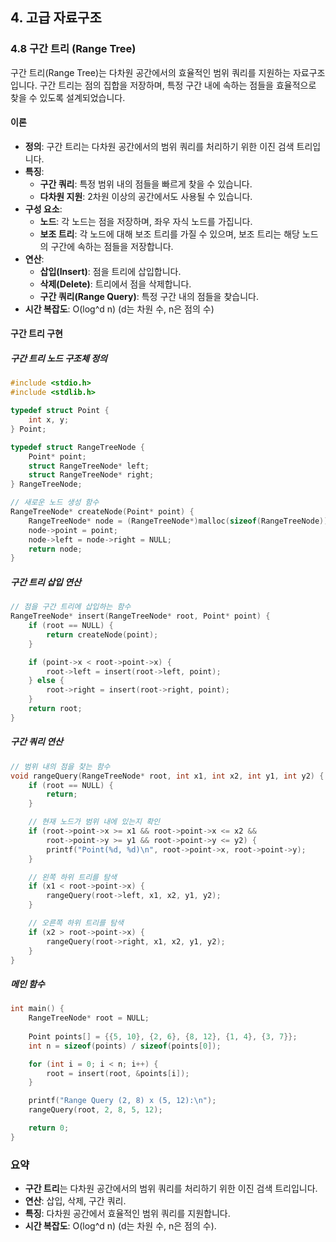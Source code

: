 ## 4. 고급 자료구조

### 4.8 구간 트리 (Range Tree)

구간 트리(Range Tree)는 다차원 공간에서의 효율적인 범위 쿼리를 지원하는 자료구조입니다. 구간 트리는 점의 집합을 저장하며, 특정 구간 내에 속하는 점들을 효율적으로 찾을 수 있도록 설계되었습니다.

#### 이론

- **정의**: 구간 트리는 다차원 공간에서의 범위 쿼리를 처리하기 위한 이진 검색 트리입니다.
- **특징**:
  - **구간 쿼리**: 특정 범위 내의 점들을 빠르게 찾을 수 있습니다.
  - **다차원 지원**: 2차원 이상의 공간에서도 사용될 수 있습니다.
- **구성 요소**:
  - **노드**: 각 노드는 점을 저장하며, 좌우 자식 노드를 가집니다.
  - **보조 트리**: 각 노드에 대해 보조 트리를 가질 수 있으며, 보조 트리는 해당 노드의 구간에 속하는 점들을 저장합니다.
- **연산**:
  - **삽입(Insert)**: 점을 트리에 삽입합니다.
  - **삭제(Delete)**: 트리에서 점을 삭제합니다.
  - **구간 쿼리(Range Query)**: 특정 구간 내의 점들을 찾습니다.
- **시간 복잡도**: O(log^d n) (d는 차원 수, n은 점의 수)

#### 구간 트리 구현

##### 구간 트리 노드 구조체 정의

```c
#include <stdio.h>
#include <stdlib.h>

typedef struct Point {
    int x, y;
} Point;

typedef struct RangeTreeNode {
    Point* point;
    struct RangeTreeNode* left;
    struct RangeTreeNode* right;
} RangeTreeNode;

// 새로운 노드 생성 함수
RangeTreeNode* createNode(Point* point) {
    RangeTreeNode* node = (RangeTreeNode*)malloc(sizeof(RangeTreeNode));
    node->point = point;
    node->left = node->right = NULL;
    return node;
}
```

##### 구간 트리 삽입 연산

```c
// 점을 구간 트리에 삽입하는 함수
RangeTreeNode* insert(RangeTreeNode* root, Point* point) {
    if (root == NULL) {
        return createNode(point);
    }

    if (point->x < root->point->x) {
        root->left = insert(root->left, point);
    } else {
        root->right = insert(root->right, point);
    }
    return root;
}
```

##### 구간 쿼리 연산

```c
// 범위 내의 점을 찾는 함수
void rangeQuery(RangeTreeNode* root, int x1, int x2, int y1, int y2) {
    if (root == NULL) {
        return;
    }

    // 현재 노드가 범위 내에 있는지 확인
    if (root->point->x >= x1 && root->point->x <= x2 &&
        root->point->y >= y1 && root->point->y <= y2) {
        printf("Point(%d, %d)\n", root->point->x, root->point->y);
    }

    // 왼쪽 하위 트리를 탐색
    if (x1 < root->point->x) {
        rangeQuery(root->left, x1, x2, y1, y2);
    }

    // 오른쪽 하위 트리를 탐색
    if (x2 > root->point->x) {
        rangeQuery(root->right, x1, x2, y1, y2);
    }
}
```

##### 메인 함수

```c
int main() {
    RangeTreeNode* root = NULL;
    
    Point points[] = {{5, 10}, {2, 6}, {8, 12}, {1, 4}, {3, 7}};
    int n = sizeof(points) / sizeof(points[0]);

    for (int i = 0; i < n; i++) {
        root = insert(root, &points[i]);
    }

    printf("Range Query (2, 8) x (5, 12):\n");
    rangeQuery(root, 2, 8, 5, 12);

    return 0;
}
```

### 요약

- **구간 트리**는 다차원 공간에서의 범위 쿼리를 처리하기 위한 이진 검색 트리입니다.
- **연산**: 삽입, 삭제, 구간 쿼리.
- **특징**: 다차원 공간에서 효율적인 범위 쿼리를 지원합니다.
- **시간 복잡도**: O(log^d n) (d는 차원 수, n은 점의 수).
